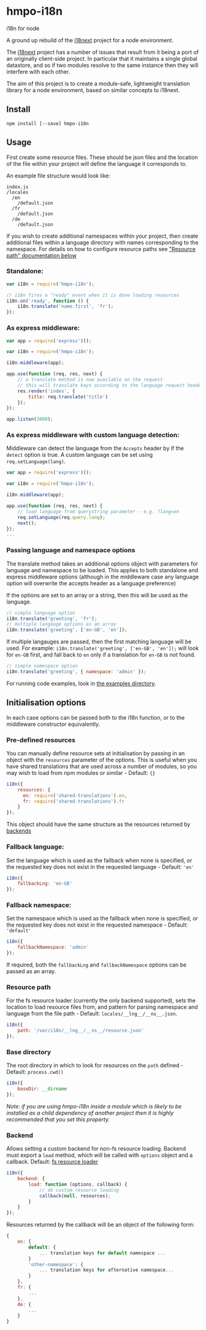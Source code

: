 # hmpo-i18n
i18n for node

A ground up rebuild of the [i18next](http://www.npmjs.com/package/i18next) project for a node environment.

The [i18next](http://www.npmjs.com/package/i18next) project has a number of issues that result from it being a port of an originally client-side project. In particular that it maintains a single global datastore, and so if two modules resolve to the same instance then they will interfere with each other.

The aim of this project is to create a module-safe, lightweight translation library for a node environment, based on similar concepts to i18next.

## Install

```
npm install [--save] hmpo-i18n
```

## Usage

First create some resource files. These should be json files and the location of the file within your project will define the language it corresponds to.

An example file structure would look like:

```
index.js
/locales
  /en
    /default.json
  /fr
    /default.json
  /de
    /default.json
```

If you wish to create additional namespaces within your project, then create additional files within a language directory with names corresponding to the namespace. For details on how to configure resource paths see ["Resource path" documentation below](#resource-path)

### Standalone:

```javascript
var i18n = require('hmpo-i18n');

// i18n fires a "ready" event when it is done loading resources
i18n.on('ready', function () {
    i18n.translate('name.first', 'fr');
});
```

### As express middleware:

```javascript
var app = require('express')();

var i18n = require('hmpo-i18n');

i18n.middleware(app);

app.use(function (req, res, next) {
    // a translate method is now available on the request
    // this will translate keys according to the language request headers
    res.render('index', {
        title: req.translate('title')
    });
});

app.listen(3000);
```

### As express middleware with custom language detection:

Middleware can detect the language from the `Accepts` header by if the `detect` option is true.
A custom language can be set using `req.setLanguage(lang)`.

```javascript
var app = require('express')();

var i18n = require('hmpo-i18n');

i18n.middleware(app);

app.use(function (req, res, next) {
    // load language from querystring parameter - e.g. ?lang=en
    req.setLanguage(req.query.lang);
    next();
});
...
```

### Passing language and namespace options

The translate method takes an additional options object with parameters for language and namespace to be loaded. This applies to both standalone and express middleware options (although in the middleware case any language option will overwrite the accepts header as a language preference)

If the options are set to an array or a string, then this will be used as the language.

```javascript
// simple language option
i18n.translate('greeting', 'fr');
// multiple langauge options as an array
i18n.translate('greeting', ['en-GB', 'en']);
```

If multiple langauges are passed, then the first matching language will be used. For example: `i18n.translate('greeting', ['en-GB', 'en']);` will look for `en-GB` first, and fall back to `en` only if a translation for `en-GB` is not found.

```javascript
// simple namespace option
i18n.translate('greeting', { namespace: 'admin' });
```

For running code examples, look in [the examples directory](./examples).

## Initialisation options

In each case options can be passed both to the i18n function, or to the middleware constructor equivalently.

### Pre-defined resources

You can manually define resource sets at initialisation by passing in an object with the `resources` parameter of the options. This is useful when you have shared translations that are used across a number of modules, so you may wish to load from npm modules or similar - Default: `{}`

```javascript
i18n({
    resources: {
      en: require('shared-translations').en,
      fr: require('shared-translations').fr
    }
});
```

This object should have the same structure as the resources returned by [backends](#backend)

### Fallback language:

Set the language which is used as the fallback when none is specified, or the requested key does not exist in the requested language - Default: `'en'`

```javascript
i18n({
    fallbackLng: 'en-GB'
});
```

### Fallback namespace:

Set the namespace which is used as the fallback when none is specified, or the requested key does not exist in the requested namespace - Default: `'default'`

```javascript
i18n({
    fallbackNamespace: 'admin'
});
```

If required, both the `fallbackLng` and `fallbackNamespace` options can be passed as an array.

### Resource path

For the fs resource loader (currently the only backend supported), sets the location to load resource files from, and pattern for parsing namespace and language from the file path - Default: `locales/__lng__/__ns__.json`.

```javascript
i18n({
    path: '/var/i18n/__lng__/__ns__/resource.json'
});
```

### Base directory

The root directory in which to look for resources on the `path` defined - Default: `process.cwd()`

```javascript
i18n({
    baseDir: __dirname
});
```

*Note: if you are using hmpo-i18n inside a module which is likely to be installed as a child dependency of another project then it is highly recommended that you set this property.*

### Backend

Allows setting a custom backend for non-fs resource loading. Backend must export a `load` method, which will be called with `options` object and a callback. Default: [fs resource loader](./lib/backends/fs.js)

```javascript
i18n({
    backend: {
        load: function (options, callback) {
            // do custom resource loading
            callback(null, resources);
        }
    }
});
```

Resources returned by the callback will be an object of the following form:

```javascript
{
    en: {
        default: {
            ... translation keys for default namespace ...
        }
        'other-namespace': {
            ... translation keys for afternative namespace...
        }
    },
    fr: {
        ...
    },
    de: {
        ...
    }
}
```
